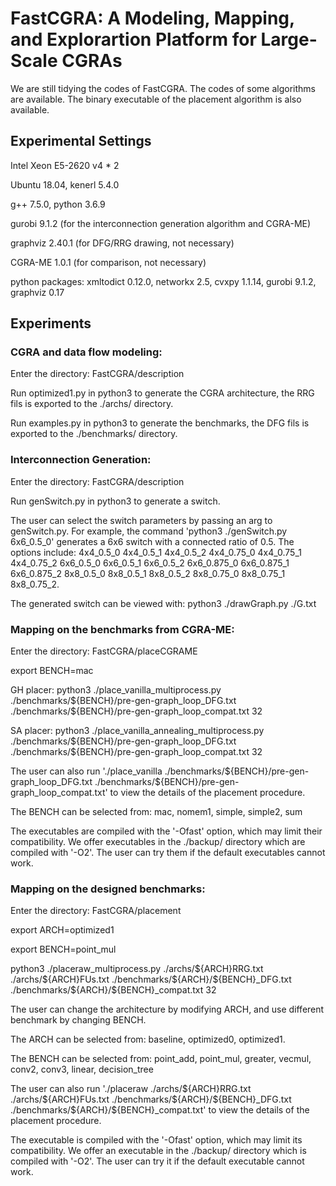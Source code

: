 # FastCGRA: A Modeling, Mapping, and Explorartion Platform for Large-Scale CGRAs

We are still tidying the codes of FastCGRA. The codes of some algorithms are available. The binary executable of the placement algorithm is also available. 

## Experimental Settings

Intel Xeon E5-2620 v4 * 2

Ubuntu 18.04, kenerl 5.4.0

g++ 7.5.0, python 3.6.9

gurobi 9.1.2 (for the interconnection generation algorithm and CGRA-ME)

graphviz 2.40.1 (for DFG/RRG drawing, not necessary)

CGRA-ME 1.0.1 (for comparison, not necessary)

python packages: xmltodict 0.12.0, networkx 2.5, cvxpy 1.1.14, gurobi 9.1.2, graphviz 0.17

## Experiments

### CGRA and data flow modeling: 

Enter the directory: FastCGRA/description

Run optimized1.py in python3 to generate the CGRA architecture, the RRG fils is exported to the ./archs/ directory. 

Run examples.py in python3 to generate the benchmarks, the DFG fils is exported to the ./benchmarks/ directory.

### Interconnection Generation: 

Enter the directory: FastCGRA/description

Run genSwitch.py in python3 to generate a switch. 

The user can select the switch parameters by passing an arg to genSwitch.py. For example, the command 'python3 ./genSwitch.py 6x6_0.5_0' generates a 6x6 switch  with a connected ratio of 0.5. The options include: 4x4_0.5_0 4x4_0.5_1 4x4_0.5_2 4x4_0.75_0 4x4_0.75_1 4x4_0.75_2 6x6_0.5_0 6x6_0.5_1 6x6_0.5_2 6x6_0.875_0 6x6_0.875_1 6x6_0.875_2 8x8_0.5_0 8x8_0.5_1 8x8_0.5_2 8x8_0.75_0 8x8_0.75_1 8x8_0.75_2. 

The generated switch can be viewed with: python3 ./drawGraph.py ./G.txt

### Mapping on the benchmarks from CGRA-ME: 

Enter the directory: FastCGRA/placeCGRAME

export BENCH=mac

GH placer: python3 ./place_vanilla_multiprocess.py ./benchmarks/\$\{BENCH\}/pre-gen-graph_loop_DFG.txt ./benchmarks/\$\{BENCH\}/pre-gen-graph_loop_compat.txt 32

SA placer: python3 ./place_vanilla_annealing_multiprocess.py ./benchmarks/\$\{BENCH\}/pre-gen-graph_loop_DFG.txt ./benchmarks/\$\{BENCH\}/pre-gen-graph_loop_compat.txt 32

The user can also run './place_vanilla ./benchmarks/\$\{BENCH\}/pre-gen-graph_loop_DFG.txt ./benchmarks/\$\{BENCH\}/pre-gen-graph_loop_compat.txt' to view the details of the placement procedure. 

The BENCH can be selected from: mac, nomem1, simple, simple2, sum

The executables are compiled with the '-Ofast' option, which may limit their compatibility. We offer executables in the ./backup/ directory which are compiled with '-O2'. The user can try them if the default executables cannot work. 

### Mapping on the designed benchmarks: 

Enter the directory: FastCGRA/placement

export ARCH=optimized1

export BENCH=point_mul

python3 ./placeraw_multiprocess.py ./archs/\$\{ARCH\}RRG.txt ./archs/\$\{ARCH}FUs.txt ./benchmarks/\$\{ARCH\}/\$\{BENCH\}_DFG.txt ./benchmarks/\$\{ARCH\}/\$\{BENCH\}_compat.txt 32

The user can change the architecture by modifying ARCH, and use different benchmark by changing BENCH. 

The ARCH can be selected from: baseline, optimized0, optimized1. 

The BENCH can be selected from: point_add, point_mul, greater, vecmul, conv2, conv3, linear, decision_tree

The user can also run './placeraw ./archs/\$\{ARCH\}RRG.txt ./archs/\$\{ARCH\}FUs.txt ./benchmarks/\$\{ARCH\}/\$\{BENCH\}_DFG.txt ./benchmarks/\$\{ARCH\}/\$\{BENCH\}_compat.txt' to view the details of the placement procedure. 

The executable is compiled with the '-Ofast' option, which may limit its compatibility. We offer an executable in the ./backup/ directory which is compiled with '-O2'. The user can try it if the default executable cannot work. 
